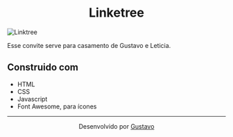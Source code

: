 <h1 align= "center">
  Linketree
</h1>

![Linktree](src="./img/profile.jpg)

Esse convite serve para casamento de Gustavo e Leticia.

## Construido com

- HTML
- CSS
- Javascript
- Font Awesome, para ícones

---

<p align= "center">
  Desenvolvido por <a href="https://github.com/gustavobf72">Gustavo</a>
</p>
